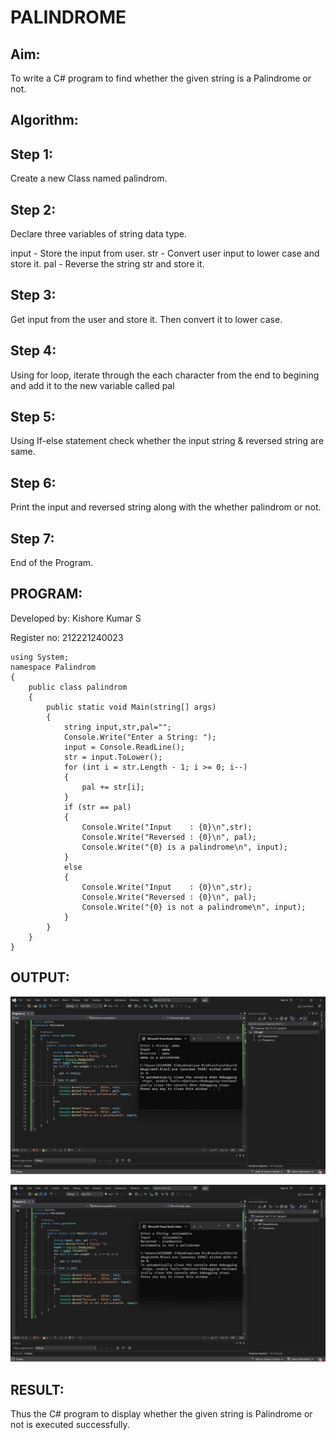 # PALINDROME

## Aim:
To write a C# program to find whether the given string is a Palindrome or not.

## Algorithm:
## Step 1:
Create a new Class named palindrom.

## Step 2:
Declare three variables of string data type.

input - Store the input from user.
str - Convert user input to lower case and store it.
pal - Reverse the string str and store it.
## Step 3:
Get input from the user and store it. Then convert it to lower case.

## Step 4:
Using for loop, iterate through the each character from the end to begining and add it to the new variable called pal

## Step 5:
Using If-else statement check whether the input string & reversed string are same.

## Step 6:
Print the input and reversed string along with the whether palindrom or not.

## Step 7:
End of the Program.

## PROGRAM:
Developed by: Kishore Kumar S

Register no: 212221240023
```
using System;
namespace Palindrom
{
    public class palindrom
    {
        public static void Main(string[] args)
        {
            string input,str,pal="";
            Console.Write("Enter a String: ");
            input = Console.ReadLine();
            str = input.ToLower();
            for (int i = str.Length - 1; i >= 0; i--)
            {
                pal += str[i];
            }
            if (str == pal)
            {
                Console.Write("Input    : {0}\n",str);
                Console.Write("Reversed : {0}\n", pal);
                Console.Write("{0} is a palindrome\n", input);
            }
            else
            {
                Console.Write("Input    : {0}\n",str);
                Console.Write("Reversed : {0}\n", pal);
                Console.Write("{0} is not a palindrome\n", input);
            }
        }
    }
}
```
## OUTPUT:
![](palindrome.png)

![](palindrome2.png)

## RESULT:
Thus the C# program to display whether the given string is Palindrome or not is executed successfully.